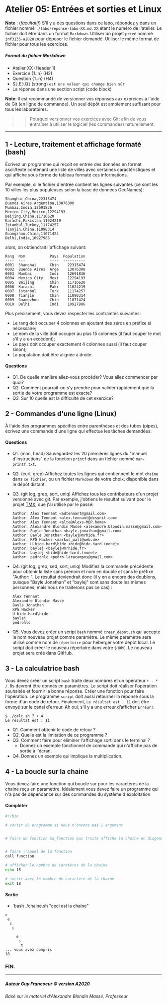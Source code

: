 # Atelier 05: Entrées et sorties et Linux

**Note** : (_facultatif_) S'il y a des questions dans ce labo, répondez y dans un fichier nommé
`./labo/reponse-labo-XX.md`. `XX` étant le numéro de l'atelier. Le fichier doit être dans un format `Markdown`. 
Utiliser un projet `privé` nommé `inf3135-a2020` pour déposer le fichier demandé.
Utiliser le même format de fichier pour tous les exercices.

##### Format du fichier Markdown
 + Atelier XX (Header 1)
 + Exercice {1..n} (H2)
 + Question {1..n} (H4)
 + S`2`.E`3`.Q`1` (strong) `est une valeur qui change bien sûr`
 + La réponse dans une section script (code block)

**Note**: Il est recommandé de versionner vos réponses aux exercices à l'aide
de Git (en ligne de commande). Un seul dépôt est amplement suffisant pour tous les laboratoires.

 > > Pourquoi versionner vos exercices avec Git: afin de
vous entraîner à utiliser le logiciel (les commandes) naturellement.
----

## 1 - Lecture, traitement et affichage formaté (bash)

Écrivez un programme qui reçoit en entrée des données en format ascii/texte
contenant une liste de villes avec certaines caractéristiques et qui affiche
sous forme de tableau formaté ces informations.

Par exemple, si le fichier d'entrée contient les lignes suivantes (ce sont
les 10 villes les plus populeuses selon la base de données GeoNames):

```
Shanghai,China,22315474
Buenos Aires,Argentina,13076300
Mumbai,India,12691836
Mexico City,Mexico,12294193
Beijing,China,11716620
Karachi,Pakistan,11624219
Istanbul,Turkey,11174257
Tianjin,China,11090314
Guangzhou,China,11071424
Delhi,India,10927986
```

alors, on obtiendrait l'affichage suivant:

```
Rang  Nom           Pays  Population
----  ---           ----  ----------
0001  Shanghai      Chin    22315474
0002  Buenos Aires  Arge    13076300
0003  Mumbai        Indi    12691836
0004  Mexico City   Mexi    12294193
0005  Beijing       Chin    11716620
0006  Karachi       Paki    11624219
0007  Istanbul      Turk    11174257
0008  Tianjin       Chin    11090314
0009  Guangzhou     Chin    11071424
0010  Delhi         Indi    10927986
```

Plus précisément, vous devez respecter les contraintes suivantes:

- Le rang doit occuper 4 colonnes en ajoutant des zéros en préfixe si nécessaire;
- Le nom de la ville doit occuper au plus 15 colonnes (il faut couper le mot s'il y a un excédent);
- Le pays doit occuper exactement 4 colonnes aussi (il faut couper sinon);
- La population doit être alignée à droite.

#### Questions
- Q1. De quelle manière allez-vous procéder? Vous allez commencer par quoi?
- Q2. Comment pourrait-on s'y prendre pour valider rapidement que la sortie de votre programme est exacte?
- Q3. Sur 10 quelle est la difficulté de cet exercice?

## 2 - Commandes d'une ligne (Linux)

À l'aide des programmes spécifiés entre parenthèses et des tubes (pipes),
écrivez une commande d'une ligne qui effectue les tâches demandées:

#### Questions
+ Q1. (man, head) Sauvegardez les 20 premières lignes du "manuel d'instructions"
   de la fonction `printf` dans un fichier nommé `man-printf.txt`.
   
+ Q2. (curl, grep) Affichez toutes les lignes qui contiennent le mot `chaine` dans
   `ce fichier`, ou un fichier `Markdown` de votre choix, disponible dans le dépôt distant.
   
+ Q3. (git log, grep, sort, uniq) Affichez tous les contributeurs d'un projet
   versionné avec git. Par exemple, j'obtiens le résultat suivant pour le
   projet [TMX](https://github.com/baylej/tmx), que j'ai utilisé par le passé:

    ```
    Author: Alex Tennant <adtennant@gmail.com>
    Author: Alex Tennant <alex.tennant@desynit.com>
    Author: Alex Tennant <alte@Alexs-MBP.home>
    Author: Alexandre Blondin Massé <alexandre.blondin.masse@gmail.com>
    Author: Bayle Jonathan <bayle.jonathan@gmail.com>
    Author: Bayle Jonathan <baylej@mrhide.fr>
    Author: RPG Hacker <markus_wall@web.de>
    Author: U-hide-hard\hide <hide@hide-hard.(none)>
    Author: baylej <baylej@mrhide.fr>
    Author: baylej <hide@hide-hard.(none)>
    Author: pedrohlc <pedro.laracampos@gmail.com>
    ```

+ Q4. (git log, grep, sed, sort, uniq) Modifiez la commande précédente pour
   obtenir la liste sans prénom et nom en double et sans le préfixe "Author:
   ". Le résultat deviendrait donc (il y en a encore des doublons, puisque
   "Bayle Jonathan" et "baylej" sont sans doute les mêmes personnes, mais
   nous ne traiterons pas ce cas) :

    ```
    Alex Tennant
    Alexandre Blondin Massé
    Bayle Jonathan
    RPG Hacker
    U-hide-hard\hide
    baylej
    pedrohlc
    ```
 
+ Q5. Vous devez créer un script `bash` nommé `creer_depot.sh` qui accepte le nom nouveau 
  projet comme paramètre.  Le même paramètre sera utilisé comme nom de `répertoire` pour héberger
  votre dépôt local.  Le script doit créer le nouveau répertoire  dans votre `$HOME`.
  Le nouveau projet sera créé dans GitHub.
  
## 3 - La calculatrice bash

Vous devez créer un script `bash` traite deux nombres et un opérateur `+ - * /`. Ils devront être donnés en paramètres.
Le script doit réaliser l'opération souhaitée et fournir la bonne réponse.  Créer une fonction pour faire l'opération.
Le programme `script` doit aussi retourner la réponse sous la forme d'un code de retour.  Finalement, `Le résultat est : 11` 
doit être envoyé sur le canal d'erreur. Ah oui, s'il y a une erreur d’afficher `Erreur!`.

```
$ ./calc.sh 7 + 4 
Le résultat est : 11
```
 + Q1. Comment obtenir le code de retour ?
 + Q2. Quelle est la limitation de ce programme ?
 + Q3. Comment faire pour éliminer l'affichage sorti dans le terminal ? 
    - Donnez un exemple fonctionnel de commande qui n'affiche pas de sortie à l'écran.
 + Q4. Donnez un exemple qui implique la multiplication.

## 4 - La boucle sur la chaine

Vous devez faire une fonction qui boucle sur pour les caractères de la chaine reçu en paramèttre.
Idéalement vous devez faire un programme qui n'a pas de dépendance sur des commandes du système d'exploitation.

#### Compléter
```bash
#!/bin

# sortir du programme si nous n'onvons pas 1 argument


# faire un fonction ma_fonction qui traite affiche la chaine en diagonale


# faire l'appel de la fonction
call function

# afficher le nombre de caratères de la chaine
echo 18

# sortir avec le nombre de caractere de la chaine
exit 18
```

#### Sortie

+ `bash ./chaine.sh "ceci est la chaine"


```
c
 e
  c
   i
    
     e
      s
       t
... vous avez compris
18
````

### FIN.
---
##### Auteur Guy Francoeur :copyright: version A2020 
###### Basé sur le matériel d'Alexandre Blondin Massé, Professeur
